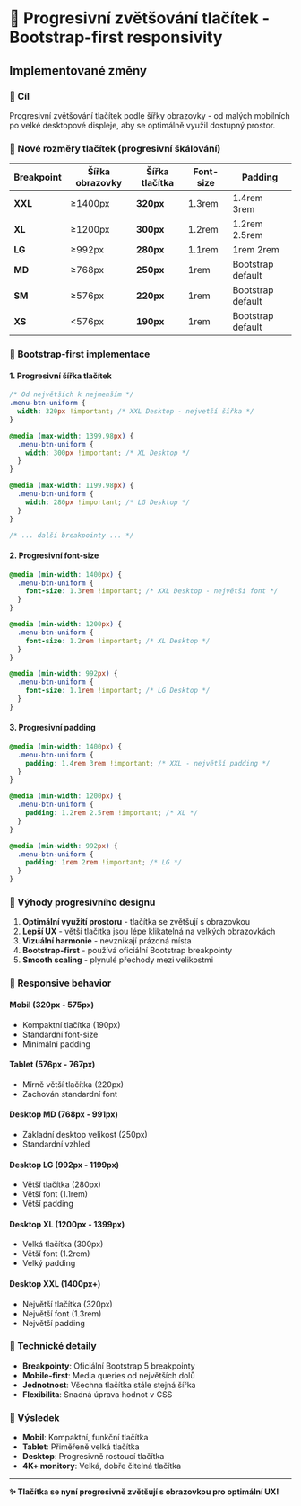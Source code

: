 # 🎯 Progresivní zvětšování tlačítek - Bootstrap-first responsivity

## Implementované změny

### 🎯 Cíl
Progresivní zvětšování tlačítek podle šířky obrazovky - od malých mobilních po velké desktopové displeje, aby se optimálně využil dostupný prostor.

### 📐 Nové rozměry tlačítek (progresivní škálování)

| Breakpoint | Šířka obrazovky | Šířka tlačítka | Font-size | Padding |
|------------|-----------------|----------------|-----------|---------|
| **XXL** | ≥1400px | **320px** | 1.3rem | 1.4rem 3rem |
| **XL** | ≥1200px | **300px** | 1.2rem | 1.2rem 2.5rem |
| **LG** | ≥992px | **280px** | 1.1rem | 1rem 2rem |
| **MD** | ≥768px | **250px** | 1rem | Bootstrap default |
| **SM** | ≥576px | **220px** | 1rem | Bootstrap default |
| **XS** | <576px | **190px** | 1rem | Bootstrap default |

### 🔧 Bootstrap-first implementace

#### 1. Progresivní šířka tlačítek
```css
/* Od největších k nejmenším */
.menu-btn-uniform {
  width: 320px !important; /* XXL Desktop - nejvetší šířka */
}

@media (max-width: 1399.98px) {
  .menu-btn-uniform {
    width: 300px !important; /* XL Desktop */
  }
}

@media (max-width: 1199.98px) {
  .menu-btn-uniform {
    width: 280px !important; /* LG Desktop */
  }
}

/* ... další breakpointy ... */
```

#### 2. Progresivní font-size
```css
@media (min-width: 1400px) {
  .menu-btn-uniform {
    font-size: 1.3rem !important; /* XXL Desktop - největší font */
  }
}

@media (min-width: 1200px) {
  .menu-btn-uniform {
    font-size: 1.2rem !important; /* XL Desktop */
  }
}

@media (min-width: 992px) {
  .menu-btn-uniform {
    font-size: 1.1rem !important; /* LG Desktop */
  }
}
```

#### 3. Progresivní padding
```css
@media (min-width: 1400px) {
  .menu-btn-uniform {
    padding: 1.4rem 3rem !important; /* XXL - největší padding */
  }
}

@media (min-width: 1200px) {
  .menu-btn-uniform {
    padding: 1.2rem 2.5rem !important; /* XL */
  }
}

@media (min-width: 992px) {
  .menu-btn-uniform {
    padding: 1rem 2rem !important; /* LG */
  }
}
```

### 🎨 Výhody progresivního designu

1. **Optimální využití prostoru** - tlačítka se zvětšují s obrazovkou
2. **Lepší UX** - větší tlačítka jsou lépe klikatelná na velkých obrazovkách
3. **Vizuální harmonie** - nevznikají prázdná místa
4. **Bootstrap-first** - používá oficiální Bootstrap breakpointy
5. **Smooth scaling** - plynulé přechody mezi velikostmi

### 📱 Responsive behavior

#### Mobil (320px - 575px)
- Kompaktní tlačítka (190px)
- Standardní font-size
- Minimální padding

#### Tablet (576px - 767px)
- Mírně větší tlačítka (220px)
- Zachován standardní font

#### Desktop MD (768px - 991px)
- Základní desktop velikost (250px)
- Standardní vzhled

#### Desktop LG (992px - 1199px)
- Větší tlačítka (280px)
- Větší font (1.1rem)
- Větší padding

#### Desktop XL (1200px - 1399px)
- Velká tlačítka (300px)
- Větší font (1.2rem)
- Velký padding

#### Desktop XXL (1400px+)
- Největší tlačítka (320px)
- Největší font (1.3rem)
- Největší padding

### 🔧 Technické detaily

- **Breakpointy**: Oficiální Bootstrap 5 breakpointy
- **Mobile-first**: Media queries od největších dolů
- **Jednotnost**: Všechna tlačítka stále stejná šířka
- **Flexibilita**: Snadná úprava hodnot v CSS

### 🎯 Výsledek

- **Mobil**: Kompaktní, funkční tlačítka
- **Tablet**: Přiměřeně velká tlačítka
- **Desktop**: Progresivně rostoucí tlačítka
- **4K+ monitory**: Velká, dobře čitelná tlačítka

---

**✨ Tlačítka se nyní progresivně zvětšují s obrazovkou pro optimální UX!**
